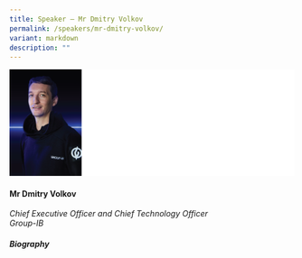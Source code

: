```yaml
---
title: Speaker – Mr Dmitry Volkov
permalink: /speakers/mr-dmitry-volkov/
variant: markdown
description: ""
---
```


![](/images/2024%20speakers/Mr_Dmitry_Volkov.png)
#### **Mr Dmitry Volkov**

*Chief Executive Officer and Chief Technology Officer <br> Group-IB*

##### **Biography**
